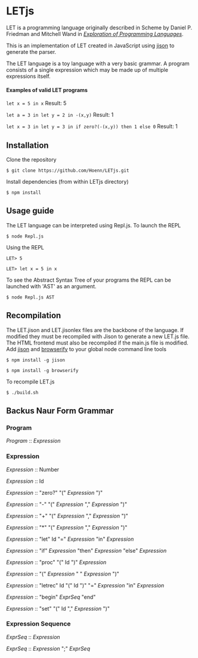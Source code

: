 # LETjs
LET is a programming language originally described in Scheme by Daniel P. Friedman and Mitchell Wand in [*Exploration of Programming Languages*](https://mitpress.mit.edu/books/essentials-programming-languages).

This is an implementation of LET created in JavaScript using [jison](https://github.com/zaach/jison) to generate the parser.

The LET language is a toy language with a very basic grammar. A program consists of a single expression which may be made up of multiple expressions itself. 

#### Examples of valid LET programs

```let x = 5 in x``` Result: 5

```let a = 3 in let y = 2 in -(x,y)``` Result: 1

```let x = 3 in let y = 3 in if zero?(-(x,y)) then 1 else 0``` Result: 1


## Installation
Clone the repository

```$ git clone https://github.com/Hoenn/LETjs.git```

Install dependencies (from within LETjs directory)

```$ npm install```

## Usage guide
The LET language can be interpreted using Repl.js. To launch the REPL

```$ node Repl.js```

Using the REPL

```LET> 5```

```LET> let x = 5 in x```

To see the Abstract Syntax Tree of your programs the REPL can be launched with  'AST' as an argument.

```$ node Repl.js AST```



## Recompilation
The LET.jison and LET.jisonlex files are the backbone of the language. If modified they must be recompiled with Jison to generate a new LET.js file. The HTML frontend must also be recompiled if the main.js file is modified. Add [jison](https://github.com/zaach/jison) and [browserify](browserify.org) to your global node command line tools 

```$ npm install -g jison ```

```$ npm install -g browserify ```

To recompile LET.js

```$ ./build.sh ``` 

## Backus Naur Form Grammar
### Program
*Program*    :: *Expression*

### Expression
*Expression* :: Number

*Expression* :: Id
           
*Expression* :: "zero?" "(" *Expression* ")"
           
*Expression* :: "-" "(" *Expression* "," *Expression* ")" 
           
*Expression* :: "+" "(" *Expression* "," *Expression* ")" 

*Expression* :: "*" "(" *Expression* "," *Expression* ")" 

*Expression* :: "let" Id "=" *Expression* "in" *Expression*
           
*Expression* :: "if" *Expression* "then" *Expression* "else" *Expression*

*Expression* :: "proc" "(" Id ")" *Expression*

*Expression* :: "(" *Expression* " " *Expression* ")"
           
*Expression* :: "letrec" Id "(" Id ")" "=" *Expression* "in" *Expression*

*Expression* :: "begin" *ExprSeq* "end"

*Expression* :: "set" "(" Id "," *Expression* ")"

### Expression Sequence
*ExprSeq* :: *Expression*

*ExprSeq* :: *Expression* ";" *ExprSeq*
